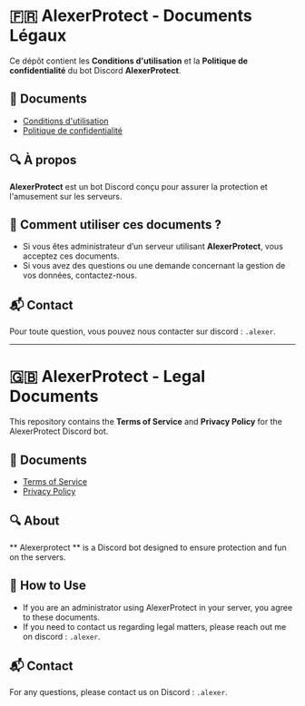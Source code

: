 # 🇫🇷 AlexerProtect - Documents Légaux

Ce dépôt contient les **Conditions d'utilisation** et la **Politique de confidentialité** du bot Discord **AlexerProtect**.

## 📜 Documents
- [Conditions d'utilisation](./docs/terms-of-service.md)
- [Politique de confidentialité](./docs/privacy-policy.md)

## 🔍 À propos
**AlexerProtect** est un bot Discord conçu pour assurer la protection et l'amusement sur les serveurs.

## 🚀 Comment utiliser ces documents ?
- Si vous êtes administrateur d’un serveur utilisant **AlexerProtect**, vous acceptez ces documents.
- Si vous avez des questions ou une demande concernant la gestion de vos données, contactez-nous.

## 📬 Contact
Pour toute question, vous pouvez nous contacter sur discord : `.alexer`.

-------------------------------------------------------------------------------------------------------------------

# 🇬🇧 AlexerProtect - Legal Documents

This repository contains the **Terms of Service** and **Privacy Policy** for the AlexerProtect Discord bot.

## 📜 Documents
- [Terms of Service](./docs/terms-of-service.md)
- [Privacy Policy](./docs/privacy-policy.md)

## 🔍 About
** Alexerprotect ** is a Discord bot designed to ensure protection and fun on the servers.

## 🚀 How to Use
- If you are an administrator using AlexerProtect in your server, you agree to these documents.
- If you need to contact us regarding legal matters, please reach out me on discord : `.alexer`.

## 📬 Contact
For any questions, please contact us on Discord : `.alexer`.
